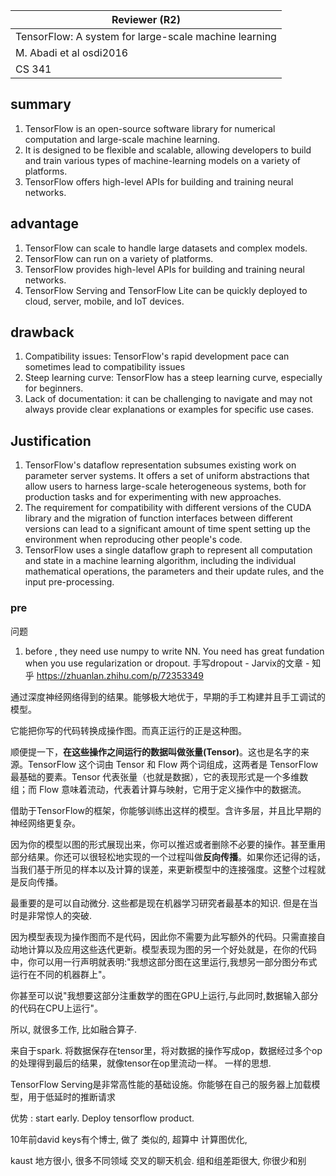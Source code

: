

| Reviewer **(R2)**                                     |
| ----------------------------------------------------- |
| TensorFlow: A system for large-scale machine learning |
| M. Abadi et al osdi2016                               |
| CS  341                                               |

## summary

1. TensorFlow is an open-source software library for numerical computation and large-scale machine learning.
2. It is designed to be flexible and scalable, allowing developers to build and train various types of machine-learning models on a variety of platforms.
3. TensorFlow offers high-level APIs for building and training neural networks.

## advantage

1. TensorFlow can scale to handle large datasets and complex models.
2. TensorFlow can run on a variety of platforms.
3. TensorFlow provides high-level APIs for building and training neural networks.
4. TensorFlow Serving and TensorFlow Lite can be quickly deployed to cloud, server, mobile, and IoT devices.

## drawback

1. Compatibility issues: TensorFlow's rapid development pace can sometimes lead to compatibility issues
1. Steep learning curve: TensorFlow has a steep learning curve, especially for beginners. 
1. Lack of documentation: it can be challenging to navigate and may not always provide clear explanations or examples for specific use cases. 

## Justification

1. TensorFlow's dataflow representation subsumes existing work on parameter server systems. It offers a set of uniform abstractions that allow users to harness large-scale heterogeneous systems, both for production tasks and for experimenting with new approaches.
2. The requirement for compatibility with different versions of the CUDA library and the migration of function interfaces between different versions can lead to a significant amount of time spent setting up the environment when reproducing other people's code.
3. TensorFlow uses a single dataflow graph to represent all computation and state in a machine learning algorithm, including the individual mathematical operations, the parameters and their update rules, and the input pre-processing.



### pre

问题

1. before , they need use numpy to write NN.   You need has great fundation when you use regularization or dropout.   手写dropout - Jarvix的文章 - 知乎 https://zhuanlan.zhihu.com/p/72353349

通过深度神经网络得到的结果。能够极大地优于，早期的手工构建并且手工调试的模型。

它能把你写的代码转换成操作图。而真正运行的正是这种图。

顺便提一下，**在这些操作之间运行的数据叫做张量(Tensor)**。这也是名字的来源。TensorFlow 这个词由 Tensor 和 Flow 两个词组成，这两者是 TensorFlow 最基础的要素。Tensor 代表张量（也就是数据），它的表现形式是一个多维数组；而 Flow 意味着流动，代表着计算与映射，它用于定义操作中的数据流。

借助于TensorFlow的框架，你能够训练出这样的模型。含许多层，并且比早期的神经网络更复杂。

因为你的模型以图的形式展现出来，你可以推迟或者删除不必要的操作。甚至重用部分结果。你还可以很轻松地实现的一个过程叫做**反向传播**。如果你还记得的话，当我们基于所见的样本以及计算的误差，来更新模型中的连接强度。这整个过程就是反向传播。

最重要的是可以自动微分.  这些都是现在机器学习研究者最基本的知识. 但是在当时是非常惊人的突破. 

因为模型表现为操作图而不是代码，因此你不需要为此写额外的代码。只需直接自动地计算以及应用这些迭代更新。模型表现为图的另一个好处就是，在你的代码中，你可以用一行声明就表明:"我想这部分图在这里运行,我想另一部分图分布式运行在不同的机器群上"。

你甚至可以说"我想要这部分注重数学的图在GPU上运行,与此同时,数据输入部分的代码在CPU上运行"。

所以, 就很多工作, 比如融合算子.

来自于spark. 将数据保存在tensor里，将对数据的操作写成op，数据经过多个op的处理得到最后的结果，就像tensor在op里流动一样。 一样的思想. 

TensorFlow Serving是非常高性能的基础设施。你能够在自己的服务器上加载模型，用于低延时的推断请求

优势 : start early. Deploy tensorflow product. 



10年前david keys有个博士, 做了 类似的, 超算中 计算图优化, 

kaust  地方很小, 很多不同领域 交叉的聊天机会.  组和组差距很大, 你很少和别
